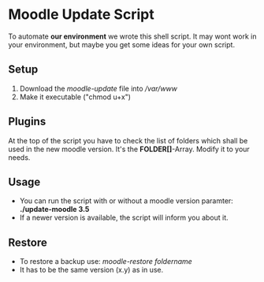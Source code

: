 # Moodle Update Script
To automate __our environment__ we wrote this shell script. It may wont work in your environment, but maybe you get some ideas for your own script.

## Setup
1. Download the _moodle-update_ file into _/var/www_
2. Make it executable ("chmod u+x")

## Plugins
At the top of the script you have to check the list of folders which shall be used in the new moodle version. It's the __FOLDER[]__-Array. Modify it to your needs.

## Usage
* You can run the script with or without a moodle version paramter: __./update-moodle 3.5__
* If a newer version is available, the script will inform you about it.

## Restore
* To restore a backup use: _moodle-restore foldername_
* It has to be the same version (x.y) as in use.
